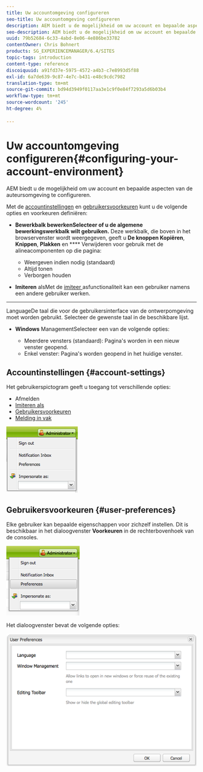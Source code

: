 ```yaml
---
title: Uw accountomgeving configureren
seo-title: Uw accountomgeving configureren
description: AEM biedt u de mogelijkheid om uw account en bepaalde aspecten van de auteursomgeving te configureren.
seo-description: AEM biedt u de mogelijkheid om uw account en bepaalde aspecten van de auteursomgeving te configureren.
uuid: 79b52684-6c33-4abd-8e06-4e886be33782
contentOwner: Chris Bohnert
products: SG_EXPERIENCEMANAGER/6.4/SITES
topic-tags: introduction
content-type: reference
discoiquuid: a91fd37e-5975-4572-a4b3-c7e8993d5f88
exl-id: 6a7de639-9c87-4e7c-b431-e48c9cdc7982
translation-type: tm+mt
source-git-commit: bd94d3949f0117aa3e1c9f0e84f7293a5d6b03b4
workflow-type: tm+mt
source-wordcount: '245'
ht-degree: 4%

---
```


# Uw accountomgeving configureren{#configuring-your-account-environment}

AEM biedt u de mogelijkheid om uw account en bepaalde aspecten van de auteursomgeving te configureren.

Met de [accountinstellingen](#account-settings) en [gebruikersvoorkeuren](#user-preferences) kunt u de volgende opties en voorkeuren definiëren:

* **Bewerkbalk bewerkenSelecteer of u de algemene bewerkingswerkbalk wilt gebruiken.**
Deze werkbalk, die boven in het browservenster wordt weergegeven, geeft u 
**De knoppen Kopiëren**,  **Knippen**,  **Plakken** en  **** Verwijderen voor gebruik met de alineacomponenten op die pagina:

   * Weergeven indien nodig (standaard)
   * Altijd tonen
   * Verborgen houden

* **Imiteren**
alsMet de  [imiteer ](/help/sites-administering/security.md#impersonating-another-user) asfunctionaliteit kan een gebruiker namens een andere gebruiker werken.

* ****
LanguageDe taal die voor de gebruikersinterface van de ontwerpomgeving moet worden gebruikt. Selecteer de gewenste taal in de beschikbare lijst.

* **Windows**
ManagementSelecteer een van de volgende opties:

   * Meerdere vensters (standaard): Pagina&#39;s worden in een nieuw venster geopend.
   * Enkel venster: Pagina&#39;s worden geopend in het huidige venster.

## Accountinstellingen {#account-settings}

Het gebruikerspictogram geeft u toegang tot verschillende opties:

* Afmelden
* [Imiteren als](/help/sites-administering/security.md#impersonating-another-user)
* [Gebruikersvoorkeuren](#user-preferences)
* [Melding in vak](/help/sites-classic-ui-authoring/author-env-inbox.md)

![chlimage_1-170](assets/chlimage_1-170.png)

## Gebruikersvoorkeuren {#user-preferences}

Elke gebruiker kan bepaalde eigenschappen voor zichzelf instellen. Dit is beschikbaar in het dialoogvenster **Voorkeuren** in de rechterbovenhoek van de consoles.

![screen_shot_2012-02-08at105033am](assets/screen_shot_2012-02-08at105033am.png)

Het dialoogvenster bevat de volgende opties:

![chlimage_1-171](assets/chlimage_1-171.png)
